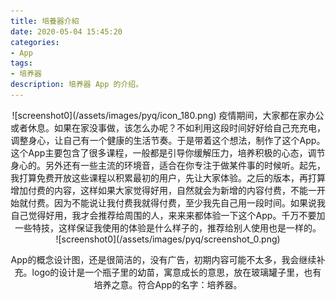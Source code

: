```yaml
---
title: 培養器介紹
date: 2020-05-04 15:45:20
categories:
- App
tags:
- 培养器
description: 培养器 App 的介绍。
---
```


<div align=center>![screenshot0](/assets/images/pyq/icon_180.png)
疫情期间，大家都在家办公或者休息。如果在家没事做，该怎么办呢？不如利用这段时间好好给自己充充电，调整身心，让自己有一个健康的生活节奏。于是带着这个想法，制作了这个App。这个App主要包含了很多课程，一般都是引导你缓解压力，培养积极的心态，调节身心的。另外还有一些主流的环境音，适合在你专注于做某件事的时候听。起先，我打算免费开放这些课程以积累最初的用户，先让大家体验。之后的版本，再打算增加付费的内容，这样如果大家觉得好用，自然就会为新增的内容付费，不能一开始就付费。因为不能说让我付费我就得付费，至少我先自己用一段时间。如果说我自己觉得好用，我才会推荐给周围的人，来来来都体验一下这个App。千万不要加一些特技，这样保证我使用的体验是什么样子的，推荐给别人使用也是一样的。

<!-- more -->

<div align=center>![screenshot0](/assets/images/pyq/screenshot_0.png)

App的概念设计图，还是很简洁的，没有广告，初期内容可能不太多，我会继续补充。logo的设计是一个瓶子里的幼苗，寓意成长的意思，放在玻璃罐子里，也有培养之意。符合App的名字：培养器。

